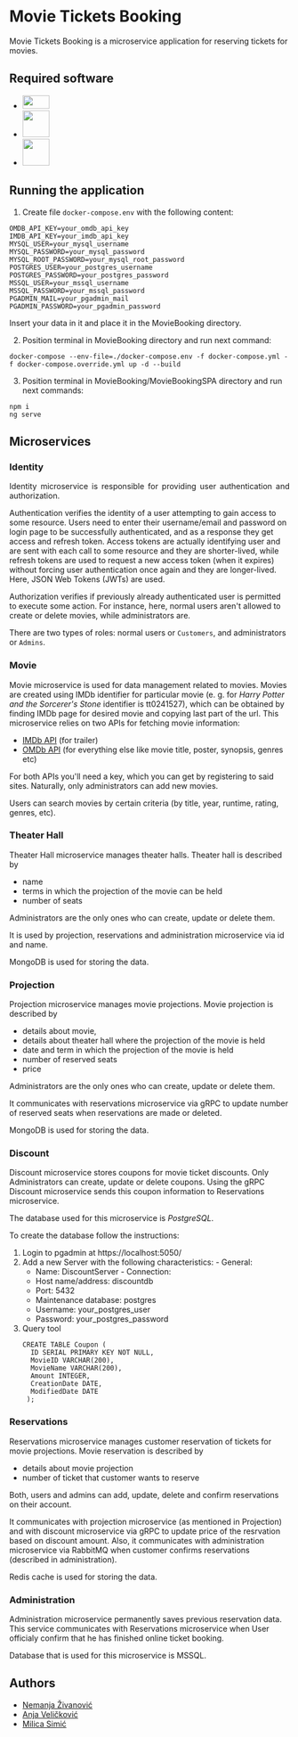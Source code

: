 # Movie Tickets Booking

Movie Tickets Booking is a microservice application for reserving tickets for movies.

## Required software

<ul>
  <li><a style="display: inline" href="https://dotnet.microsoft.com/en-us/download/dotnet/5.0/"><img src="https://miro.medium.com/max/800/1*_C0iRh_fgu8rc0qhQNDCDw.png" height="24" width="48" ></a></li>
  <li><a style="display: inline" href="https://angular.io"><img src="https://angular.io/assets/images/logos/angular/shield-large.svg" height="48" width="48" ></a></li>
  <li><a style="display: inline" href="https://www.docker.com"><img src="https://avatars.githubusercontent.com/u/5429470?s=280&v=4" height="48" width="48" ></a></li>
</ul>



## Running the application

1. Create file `docker-compose.env` with the following content:

```
OMDB_API_KEY=your_omdb_api_key
IMDB_API_KEY=your_imdb_api_key
MYSQL_USER=your_mysql_username
MYSQL_PASSWORD=your_mysql_password
MYSQL_ROOT_PASSWORD=your_mysql_root_password
POSTGRES_USER=your_postgres_username
POSTGRES_PASSWORD=your_postgres_password
MSSQL_USER=your_mssql_username
MSSQL_PASSWORD=your_mssql_password
PGADMIN_MAIL=your_pgadmin_mail
PGADMIN_PASSWORD=your_pgadmin_password
```

Insert your data in it and place it in the MovieBooking directory.

2. Position terminal in MovieBooking directory and run next command:

``` 
docker-compose --env-file=./docker-compose.env -f docker-compose.yml -f docker-compose.override.yml up -d --build 
``` 
 
3. Position terminal in MovieBooking/MovieBookingSPA directory and run next commands:
``` 
npm i
ng serve
``` 

## Microservices

### Identity

<p align="justify"> Identity microservice is responsible for providing user authentication and authorization.

Authentication verifies the identity of a user attempting to gain access to some resource. Users need to enter their username/email and password on login page to be successfully authenticated, and as a response they get access and refresh token. Access tokens are actually identifying user and are sent with each call to some resource and they are shorter-lived, while refresh tokens are used to request a new access token (when it expires) without forcing user authentication once again and they are longer-lived. Here, JSON Web Tokens (JWTs) are used.

Authorization verifies if previously already authenticated user is permitted to execute some action. For instance, here, normal users aren't allowed to create or delete movies, while administrators are.

There are two types of roles: normal users or <code>Customers</code>, and administrators or <code>Admins</code>.
 </p>

### Movie
Movie microservice is used for data management related to movies. Movies are created using IMDb identifier for particular movie (e. g. for <i>Harry Potter and the Sorcerer's Stone</i> identifier is tt0241527), which can be obtained by finding IMDb page for desired movie and copying last part of the url. This microservice relies on two APIs for fetching movie information: 
* <a href="https://imdb-api.com/">IMDb API</a> (for trailer)
* <a href="https://www.omdbapi.com//">OMDb API</a> (for everything else like movie title, poster, synopsis, genres etc)

For both APIs you'll need a key, which you can get by registering to said sites. Naturally, only administrators can add new movies.

Users can search movies by certain criteria (by title, year, runtime, rating, genres, etc).

### Theater Hall

Theater Hall microservice manages theater halls. Theater hall is described by
* name
* terms in which the projection of the movie can be held 
* number of seats

Administrators are the only ones who can create, update or delete them.

It is used by projection, reservations and administration microservice via id and name.

MongoDB is used for storing the data.

### Projection

Projection microservice manages movie projections. Movie projection is described by 
* details about movie,
* details about theater hall where the projection of the movie is held
* date and term in which the projection of the movie is held 
* number of reserved seats
* price 

Administrators are the only ones who can create, update or delete them. 

It communicates with reservations microservice via gRPC to update number of reserved seats when reservations are made or deleted.

MongoDB is used for storing the data.

### Discount

  Discount microservice stores coupons for movie ticket discounts. Only Administrators can create, update or delete coupons. 
  Using the gRPC Discount microservice sends this coupon information to Reservations microservice.
  
  The database used for this microservice is *PostgreSQL*.

  To create the database follow the instructions:
   1. Login to pgadmin at https://localhost:5050/
   2. Add a new Server with the following characteristics:
    - General:
      - Name: DiscountServer
    - Connection:
      - Host name/address: discountdb
      - Port: 5432 
      - Maintenance database: postgres 
      - Username: your_postgres_user 
      - Password: your_postgres_password
   3. Query tool
      ```
      CREATE TABLE Coupon (
        ID SERIAL PRIMARY KEY NOT NULL,
        MovieID VARCHAR(200),
        MovieName VARCHAR(200),
        Amount INTEGER, 
        CreationDate DATE,
        ModifiedDate DATE
       );
      ```
### Reservations

Reservations microservice manages customer reservation of tickets for movie projections. Movie reservation is described by 
* details about movie projection
* number of ticket that customer wants to reserve

Both, users and admins can add, update, delete and confirm reservations on their account.

It communicates with projection microservice (as mentioned in Projection) and with discount microservice via gRPC to update price of the resrvation based on discount amount.
Also, it communicates with administration microservice via RabbitMQ when customer confirms reservations (described in administration).

Redis cache is used for storing the data.


### Administration
 Administration microservice permanently saves previous reservation data.
 This service communicates with Reservations microservice when User officialy confirm that he has finished online ticket booking.

 Database that is used for this microservice is MSSQL.
 
 
## Authors

* [Nemanja Živanović](https://github.com/NemanjaZivanovic)
* [Anja Veličković](https://github.com/anjavelickovic)
* [Milica Simić](https://github.com/milicas19) 
